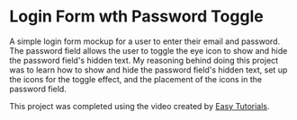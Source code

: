 # Login Form wth Password Toggle

A simple login form mockup for a user to enter their email and password. The password field allows the user to toggle the eye icon to show and hide the password field's hidden text. My reasoning behind doing this project was to learn how to show and hide the password field's hidden text, set up the icons for the toggle effect, and the placement of the icons in the password field.

This project was completed using the video created by [Easy Tutorials](https://www.youtube.com/watch?v=NomcZddqBfs).
